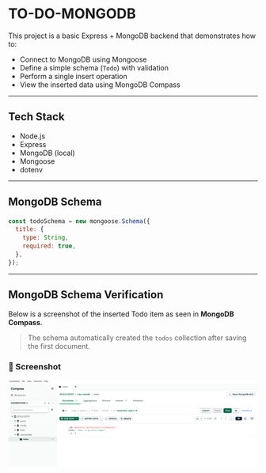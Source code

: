 # TO-DO-MONGODB

This project is a basic Express + MongoDB backend that demonstrates how to:

- Connect to MongoDB using Mongoose
- Define a simple schema (`Todo`) with validation
- Perform a single insert operation
- View the inserted data using MongoDB Compass

---

## Tech Stack

- Node.js
- Express
- MongoDB (local)
- Mongoose
- dotenv

---

## MongoDB Schema

```js
const todoSchema = new mongoose.Schema({
  title: {
    type: String,
    required: true,
  },
});
```

---

## MongoDB Schema Verification

Below is a screenshot of the inserted Todo item as seen in **MongoDB Compass**.

> The schema automatically created the `todos` collection after saving the first document.

### 📸 Screenshot

![Todo Document Screenshot](./screenshots/todo-compass.png)
